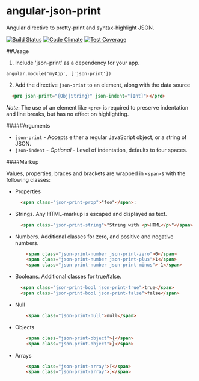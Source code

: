 angular-json-print
==================

Angular directive to pretty-print and syntax-highlight JSON.

[![Build Status](https://travis-ci.org/ketilovre/angular-json-print.svg?branch=master)](https://travis-ci.org/ketilovre/angular-json-print)
[![Code Climate](https://codeclimate.com/github/ketilovre/angular-json-print.png)](https://codeclimate.com/github/ketilovre/angular-json-print)
[![Test Coverage](https://codeclimate.com/github/ketilovre/angular-json-print/coverage.png)](https://codeclimate.com/github/ketilovre/angular-json-print)

##Usage

1. Include 'json-print' as a dependency for your app.

  `angular.module('myApp', ['json-print'])`

2. Add the directive `json-print` to an element, along with the data source
  ```html
    <pre json-print="{Obj|String}" json-indent="[Int]"></pre>
  ```
  *Note*: The use of an element like `<pre>` is required to preserve indentation and line breaks, but has no effect on highlighting.

#####Arguments

- `json-print` - Accepts either a regular JavaScript object, or a string of JSON.
- `json-indent` - *Optional* - Level of indentation, defaults to four spaces.

####Markup

Values, properties, braces and brackets are wrapped in `<span>`s with the following classes:

- Properties

  ```html
    <span class="json-print-prop">"foo"</span>:
  ```
- Strings. Any HTML-markup is escaped and displayed as text.

  ```html
    <span class="json-print-string">"String with <p>HTML</p>"</span>
  ```
- Numbers. Additional classes for zero, and positive and negative numbers.
  
  ```html
      <span class="json-print-number json-print-zero">0</span>
      <span class="json-print-number json-print-plus">1</span>
      <span class="json-print-number json-print-minus">-1</span>
  ```
  
- Booleans. Additional classes for true/false.

  ```html
    <span class="json-print-bool json-print-true">true</span>
    <span class="json-print-bool json-print-false">false</span>
  ```
  
- Null

  ```html
      <span class="json-print-null">null</span>
  ```
  
- Objects

  ```html
      <span class="json-print-object">{</span>
      <span class="json-print-object">}</span>
  ```

- Arrays

  ```html
      <span class="json-print-array">[</span>
      <span class="json-print-array">]</span>
  ```
